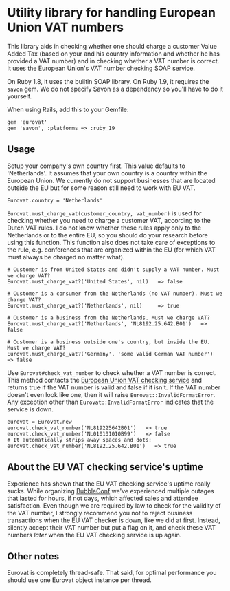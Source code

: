 # Utility library for handling European Union VAT numbers

This library aids in checking whether one should charge a customer Value Added Tax (based on your and his country information and whether he has provided a VAT number) and in checking whether a VAT number is correct. It uses the European Union's VAT number checking SOAP service.

On Ruby 1.8, it uses the builtin SOAP library. On Ruby 1.9, it requires the `savon` gem. We do not specify Savon as a dependency so you'll have to do it yourself.

When using Rails, add this to your Gemfile:

    gem 'eurovat'
    gem 'savon', :platforms => :ruby_19

## Usage

Setup your company's own country first. This value defaults to 'Netherlands'. It assumes that your own country is a country within the European Union. We currently do not support businesses that are located outside the EU but for some reason still need to work with EU VAT.

    Eurovat.country = 'Netherlands'

`Eurovat.must_charge_vat(customer_country, vat_number)` is used for checking whether you need to charge a customer VAT, according to the Dutch VAT rules. I do not know whether these rules apply only to the Netherlands or to the entire EU, so you should do your research before using this function. This function also does not take care of exceptions to the rule, e.g. conferences that are organized within the EU (for which VAT must always be charged no matter what).

    # Customer is from United States and didn't supply a VAT number. Must we charge VAT?
    Eurovat.must_charge_vat?('United States', nil)   => false

    # Customer is a consumer from the Netherlands (no VAT number). Must we charge VAT?
    Eurovat.must_charge_vat?('Netherlands', nil)     => true
    
    # Customer is a business from the Netherlands. Must we charge VAT?
    Eurovat.must_charge_vat?('Netherlands', 'NL8192.25.642.B01')   => false

    # Customer is a business outside one's country, but inside the EU. Must we charge VAT?
    Eurovat.must_charge_vat?('Germany', 'some valid German VAT number')   => false

Use `Eurovat#check_vat_number` to check whether a VAT number is correct. This method contacts the [European Union VAT checking service](http://ec.europa.eu/taxation_customs/vies/) and returns true if the VAT number is valid and false if it isn't. If the VAT number doesn't even look like one, then it will raise `Eurovat::InvalidFormatError`. Any exception other than `Eurovat::InvalidFormatError` indicates that the service is down.

    eurovat = Eurovat.new
    eurovat.check_vat_number('NL819225642B01')   => true
    eurovat.check_vat_number('NL010101010B99')   => false
    # It automatically strips away spaces and dots:
    eurovat.check_vat_number('NL8192.25.642.B01')   => true

## About the EU VAT checking service's uptime

Experience has shown that the EU VAT checking service's uptime really sucks. While organizing [BubbleConf](http://www.bubbleconf.com/) we've experienced multiple outages that lasted for hours, if not days, which affected sales and attendee satisfaction. Even though we are required by law to check for the validity of the VAT number, I strongly recommend you not to reject business transactions when the EU VAT checker is down, like we did at first. Instead, silently accept their VAT number but put a flag on it, and check these VAT numbers *later* when the EU VAT checking service is up again.

## Other notes

Eurovat is completely thread-safe. That said, for optimal performance you should use one Eurovat object instance per thread.